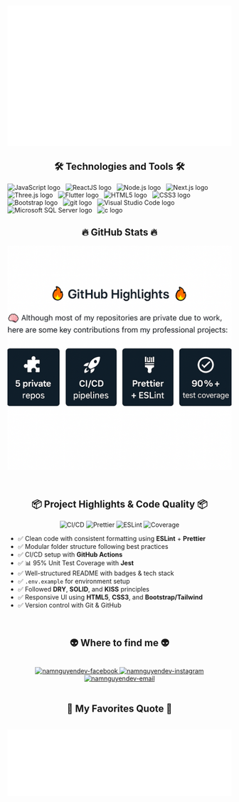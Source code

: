<a href="#" target="_blank">
  <img src="svg/namnguyendev.svg" width="1200" alt="namnguyendev-official" />
</a>

<h2 align="center">🛠 Technologies and Tools 🛠</h2>
<span><img src="https://img.shields.io/badge/JavaScript-282C34?logo=javascript&logoColor=F7DF1E" alt="JavaScript logo" title="JavaScript" height="25" /></span>
&nbsp;
<span><img src="https://img.shields.io/badge/ReactJS-282C34?logo=react&logoColor=61DAFB" alt="ReactJS logo" title="ReactJS" height="25" /></span>
&nbsp;
<span><img src="https://img.shields.io/badge/Node.js-282C34?logo=node.js&logoColor=00F200" alt="Node.js logo" title="Node.js" height="25" /></span>
&nbsp;
<span><img src="https://img.shields.io/badge/-Next.js-000000?logo=Next.js&logoColor=white" alt="Next.js logo" title="Next.js" height="25" /></span>
&nbsp;
<span><img src="https://img.shields.io/badge/Three.js-282C34?logo=three.js&logoColor=FFFFFF" alt="Three.js logo" title="Three.js" height="25" /></span>
&nbsp;
<span><img src="https://img.shields.io/badge/-Flutter-02569B?logo=Flutter&logoColor=white" alt="Flutter logo" title="Flutter" height="25" /></span>
&nbsp;
<span><img src="https://img.shields.io/badge/HTML5-282C34?logo=html5&logoColor=E34F26" alt="HTML5 logo" title="HTML5" height="25" /></span>
&nbsp;
<span><img src="https://img.shields.io/badge/CSS3-282C34?logo=css3&logoColor=1572B6" alt="CSS3 logo" title="CSS3" height="25" /></span>
&nbsp;
<span><img src="https://img.shields.io/badge/Bootstrap-282C34?logo=bootstrap&logoColor=7952B3" alt="Bootstrap logo" title="Bootstrap" height="25" /></span>
&nbsp;
<span><img src="https://img.shields.io/badge/git-282C34?logo=git&logoColor=F05032" alt="git logo" title="git" height="25" /></span>
&nbsp;
<span><img src="https://img.shields.io/badge/VS%20Code-282C34?logo=visual-studio-code&logoColor=007ACC" alt="Visual Studio Code logo" title="Visual Studio Code" height="25" /></span>
&nbsp;
<span><img src="https://img.shields.io/badge/Microsoft SQL Server-282C34?logo=MicrosoftSQLServer&logoColor=CC2927" alt="Microsoft SQL Server logo" title="Microsoft SQL Server" height="25" /></span>
&nbsp;
<span><img src="https://img.shields.io/badge/-282C34?logo=C&logoColor=A8B9CC" alt="c logo" title="C" height="25" /></span>
&nbsp;

<br>

<h2 align="center">🔥 GitHub Stats 🔥</h2>

<p align="center">
  <img src="svg/github-stats.png" alt="namnguyendev-stats" width="800" />
</p>


<br>
<h2 align="center">📦 Project Highlights & Code Quality 📦</h2>

<p align="center">
  <img alt="CI/CD" src="https://img.shields.io/github/actions/workflow/status/namnguyendev/my-project/ci.yml?label=CI/CD" />
  <img alt="Prettier" src="https://img.shields.io/badge/style-prettier-ff69b4.svg?logo=Prettier" />
  <img alt="ESLint" src="https://img.shields.io/badge/lint-eslint-4B32C3.svg?logo=eslint" />
  <img alt="Coverage" src="https://img.shields.io/badge/coverage-95%25-brightgreen" />
</p>

- ✅ Clean code with consistent formatting using **ESLint** + **Prettier**
- ✅ Modular folder structure following best practices
- ✅ CI/CD setup with **GitHub Actions**
- ✅ 📊 95% Unit Test Coverage with **Jest**
- ✅ Well-structured README with badges & tech stack
- ✅ `.env.example` for environment setup
- ✅ Followed **DRY**, **SOLID**, and **KISS** principles
- ✅ Responsive UI using **HTML5**, **CSS3**, and **Bootstrap/Tailwind**
- ✅ Version control with Git & GitHub
<br>
<h2 align="center">👽 Where to find me 👽</h2>
<br>
<!-- https://icons8.com -->
<div align="center">
  
  <a href="https://www.facebook.com/namnguyen0904/" target="blank">
    <img src="https://img.icons8.com/bubbles/100/000000/facebook-new.png" alt="namnguyendev-facebook" />
  </a>
  
  
  <a href="https://www.instagram.com/ndhn0904_/" target="blank">
    <img src="https://img.icons8.com/bubbles/100/000000/instagram.png" alt="namnguyendev-instagram" />
  </a>
  <a href="mailto:trungquandev.official@gmail.com" target="top">
    <img src="https://img.icons8.com/bubbles/100/000000/apple-mail.png" alt="namnguyendev-email" />
  </a>
</div>

<br>

<h2 align="center">📑 My Favorites Quote 📑</h2>
<br>
<a href="#" target="_blank">
  <img src="svg/namnguyendev-quotes.svg" width="846" height="150" alt="namnguyendev-official" />
</a>
